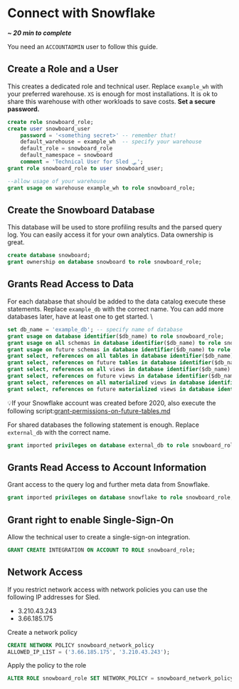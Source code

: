 # Connect with Snowflake

_**\~ 20 min to complete**_

You need an `ACCOUNTADMIN` user to follow this guide.

## Create a Role and a User

This creates a dedicated role and technical user. Replace `example_wh` with your preferred warehouse. `XS` is enough for most installations. It is ok to share this warehouse with other workloads to save costs. **Set a secure password.**

```sql
create role snowboard_role;
create user snowboard_user
    password = '<something secret>' -- remember that!
    default_warehouse = example_wh  -- specify your warehouse
    default_role = snowboard_role
    default_namespace = snowboard
    comment = 'Technical User for Sled 🛷';
grant role snowboard_role to user snowboard_user;

--allow usage of your warehouse
grant usage on warehouse example_wh to role snowboard_role;
```

## Create the Snowboard Database

This database will be used to store profiling results and the parsed query log. You can easily access it for your own analytics. Data ownership is great.

```sql
create database snowboard;
grant ownership on database snowboard to role snowboard_role;
```

## Grants Read Access to Data

For each database that should be added to the data catalog execute these statements. Replace `example_db` with the correct name. You can add more databases later, have at least one to get started. \


```sql
set db_name = 'example_db'; -- specify name of database
grant usage on database identifier($db_name) to role snowboard_role;
grant usage on all schemas in database identifier($db_name) to role snowboard_role;
grant usage on future schemas in database identifier($db_name) to role snowboard_role;
grant select, references on all tables in database identifier($db_name) to role snowboard_role;
grant select, references on future tables in database identifier($db_name) to role snowboard_role;
grant select, references on all views in database identifier($db_name) to role snowboard_role;
grant select, references on future views in database identifier($db_name) to role snowboard_role;
grant select, references on all materialized views in database identifier($db_name) to role snowboard_role;
grant select, references on future materialized views in database identifier($db_name) to role snowboard_role;
```

💡If your Snowflake account was created before 2020, also execute the following script:[grant-permissions-on-future-tables.md](grant-permissions-on-future-tables.md "mention")



For shared databases the following statement is enough. Replace `external_db` with the correct name.

```sql
grant imported privileges on database external_db to role snowboard_role;
```

## Grants Read Access to Account Information

Grant access to the query log and further meta data from Snowflake.

```sql
grant imported privileges on database snowflake to role snowboard_role;
```

## Grant right to enable Single-Sign-On

Allow the technical user to create a single-sign-on integration.

```sql
GRANT CREATE INTEGRATION ON ACCOUNT TO ROLE snowboard_role;
```

## Network Access

If you restrict network access with network policies you can use the following IP addresses for Sled.

* 3.210.43.243
* 3.66.185.175



Create a network policy

```sql
CREATE NETWORK POLICY snowboard_network_policy
ALLOWED_IP_LIST = ('3.66.185.175', '3.210.43.243');
```

Apply the policy to the role

```sql
ALTER ROLE snowboard_role SET NETWORK_POLICY = snowboard_network_policy;
```
